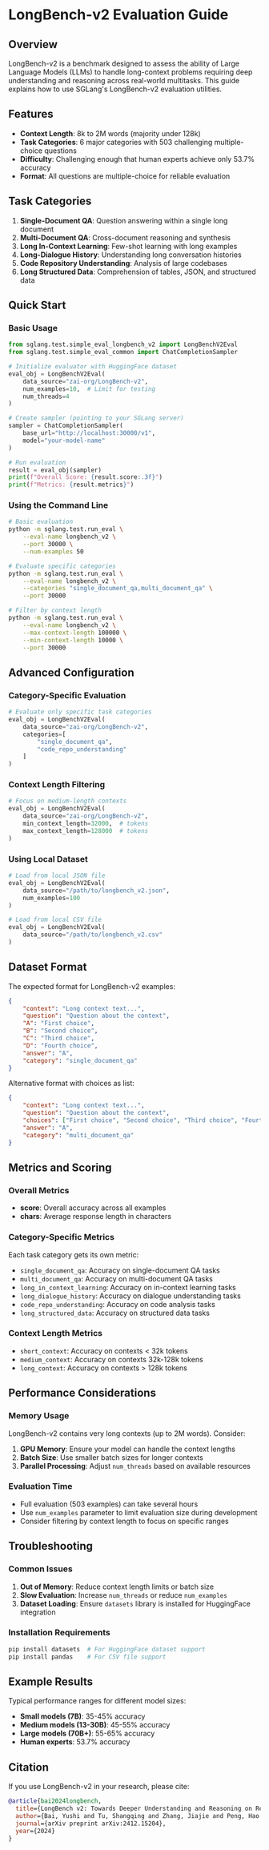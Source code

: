 # LongBench-v2 Evaluation Guide

## Overview

LongBench-v2 is a benchmark designed to assess the ability of Large Language Models (LLMs) to handle long-context problems requiring deep understanding and reasoning across real-world multitasks. This guide explains how to use SGLang's LongBench-v2 evaluation utilities.

## Features

- **Context Length**: 8k to 2M words (majority under 128k)
- **Task Categories**: 6 major categories with 503 challenging multiple-choice questions
- **Difficulty**: Challenging enough that human experts achieve only 53.7% accuracy
- **Format**: All questions are multiple-choice for reliable evaluation

## Task Categories

1. **Single-Document QA**: Question answering within a single long document
2. **Multi-Document QA**: Cross-document reasoning and synthesis
3. **Long In-Context Learning**: Few-shot learning with long examples
4. **Long-Dialogue History**: Understanding long conversation histories
5. **Code Repository Understanding**: Analysis of large codebases
6. **Long Structured Data**: Comprehension of tables, JSON, and structured data

## Quick Start

### Basic Usage

```python
from sglang.test.simple_eval_longbench_v2 import LongBenchV2Eval
from sglang.test.simple_eval_common import ChatCompletionSampler

# Initialize evaluator with HuggingFace dataset
eval_obj = LongBenchV2Eval(
    data_source="zai-org/LongBench-v2",
    num_examples=10,  # Limit for testing
    num_threads=4
)

# Create sampler (pointing to your SGLang server)
sampler = ChatCompletionSampler(
    base_url="http://localhost:30000/v1",
    model="your-model-name"
)

# Run evaluation
result = eval_obj(sampler)
print(f"Overall Score: {result.score:.3f}")
print(f"Metrics: {result.metrics}")
```

### Using the Command Line

```bash
# Basic evaluation
python -m sglang.test.run_eval \
    --eval-name longbench_v2 \
    --port 30000 \
    --num-examples 50

# Evaluate specific categories
python -m sglang.test.run_eval \
    --eval-name longbench_v2 \
    --categories "single_document_qa,multi_document_qa" \
    --port 30000

# Filter by context length
python -m sglang.test.run_eval \
    --eval-name longbench_v2 \
    --max-context-length 100000 \
    --min-context-length 10000 \
    --port 30000
```

## Advanced Configuration

### Category-Specific Evaluation

```python
# Evaluate only specific task categories
eval_obj = LongBenchV2Eval(
    data_source="zai-org/LongBench-v2",
    categories=[
        "single_document_qa",
        "code_repo_understanding"
    ]
)
```

### Context Length Filtering

```python
# Focus on medium-length contexts
eval_obj = LongBenchV2Eval(
    data_source="zai-org/LongBench-v2",
    min_context_length=32000,  # tokens
    max_context_length=128000  # tokens
)
```

### Using Local Dataset

```python
# Load from local JSON file
eval_obj = LongBenchV2Eval(
    data_source="/path/to/longbench_v2.json",
    num_examples=100
)

# Load from local CSV file
eval_obj = LongBenchV2Eval(
    data_source="/path/to/longbench_v2.csv"
)
```

## Dataset Format

The expected format for LongBench-v2 examples:

```json
{
    "context": "Long context text...",
    "question": "Question about the context",
    "A": "First choice",
    "B": "Second choice",
    "C": "Third choice",
    "D": "Fourth choice",
    "answer": "A",
    "category": "single_document_qa"
}
```

Alternative format with choices as list:

```json
{
    "context": "Long context text...",
    "question": "Question about the context",
    "choices": ["First choice", "Second choice", "Third choice", "Fourth choice"],
    "answer": "A",
    "category": "multi_document_qa"
}
```

## Metrics and Scoring

### Overall Metrics

- **score**: Overall accuracy across all examples
- **chars**: Average response length in characters

### Category-Specific Metrics

Each task category gets its own metric:
- `single_document_qa`: Accuracy on single-document QA tasks
- `multi_document_qa`: Accuracy on multi-document QA tasks
- `long_in_context_learning`: Accuracy on in-context learning tasks
- `long_dialogue_history`: Accuracy on dialogue understanding tasks
- `code_repo_understanding`: Accuracy on code analysis tasks
- `long_structured_data`: Accuracy on structured data tasks

### Context Length Metrics

- `short_context`: Accuracy on contexts < 32k tokens
- `medium_context`: Accuracy on contexts 32k-128k tokens
- `long_context`: Accuracy on contexts > 128k tokens

## Performance Considerations

### Memory Usage

LongBench-v2 contains very long contexts (up to 2M words). Consider:

1. **GPU Memory**: Ensure your model can handle the context lengths
2. **Batch Size**: Use smaller batch sizes for longer contexts
3. **Parallel Processing**: Adjust `num_threads` based on available resources

### Evaluation Time

- Full evaluation (503 examples) can take several hours
- Use `num_examples` parameter to limit evaluation size during development
- Consider filtering by context length to focus on specific ranges

## Troubleshooting

### Common Issues

1. **Out of Memory**: Reduce context length limits or batch size
2. **Slow Evaluation**: Increase `num_threads` or reduce `num_examples`
3. **Dataset Loading**: Ensure `datasets` library is installed for HuggingFace integration

### Installation Requirements

```bash
pip install datasets  # For HuggingFace dataset support
pip install pandas    # For CSV file support
```

## Example Results

Typical performance ranges for different model sizes:

- **Small models (7B)**: 35-45% accuracy
- **Medium models (13-30B)**: 45-55% accuracy
- **Large models (70B+)**: 55-65% accuracy
- **Human experts**: 53.7% accuracy

## Citation

If you use LongBench-v2 in your research, please cite:

```bibtex
@article{bai2024longbench,
  title={LongBench v2: Towards Deeper Understanding and Reasoning on Realistic Long-Context Multitasks},
  author={Bai, Yushi and Tu, Shangqing and Zhang, Jiajie and Peng, Hao and Wang, Xiaozhi and Lv, Xin and Cao, Shulin and Xu, Jiazheng and Hou, Lei and Dong, Yuxiao and Tang, Jie and Li, Juanzi},
  journal={arXiv preprint arXiv:2412.15204},
  year={2024}
}
```
